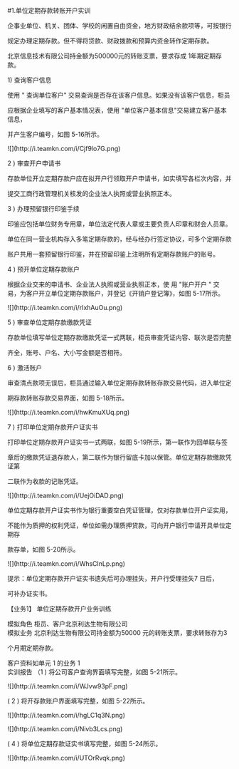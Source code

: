 #1.单位定期存款转账开户实训
<p>企事业单位、机关、团体、学校的闲置自由资金，地方财政结余款项等，可按银行 </p>
    <p>规定办理定期存款。但不得将贷款、财政拨款和预算内资金转作定期存款。 </p>
    <p>北京信息技术有限公司持金额为500000元的转账支票，要求存成 1年期定期存款。 </p>
    <p> 1) 查询客户信息 </p>
    <p> 使用 &quot; 查询单位客户&quot; 交易查询是否存在该客户信息。如果没有该客户信息，柜员 </p>
    <p>应根据企业填写的客户基本情况表，使用 &quot;单位客户基本信息&quot;交易建立客户基本信息， </p>
    <p>并产生客户编号，如图 5-16所示。</p>
    <p>![](http://i.teamkn.com/i/Cjf9lo7G.png)</p>
    <p>2 ) 审查开户申请书 </p>
    <p> 存款单位开立定期存款户应在拟开户行领取开户申请书，如实填写各栏次内容，并 </p>
    <p>提交工商行政管理机关核发的企业法人执照或营业执照正本。 </p>
    <p>3 ) 办理预留银行印鉴手续 </p>
    <p> 印鉴应包括单位财务专用章，单位法定代表人章或主要负责人印章和财会人员章。 </p>
    <p> 单位在同一营业机构存入多笔定期存款的，经与经办行签定协议，可多个定期存款 </p>
    <p>账户共用一套预留银行印鉴，并在预留印鉴上注明所有定期存款账户的账号。 </p>
    <p>4 ) 预开单位定期存款账户 </p>
    <p> 根据企业交来的申请书、企业法人执照或营业执照正本，使 用 &quot;账户开户 &quot; 交易，为客户开立单位定期存款账户，并登记《开销户登记簿》，如图 5-17所示。</p>
    <p>![](http://i.teamkn.com/i/rIxhAuOu.png)</p>
    <p> 5 ) 审查单位定期存款缴款凭证 </p>
    <p> 存款单位填写单位定期存款缴款凭证一式两联，柜员审查凭证内容、联次是否完整 </p>
    <p>齐全，账号、户名、大小写金额是否相符。 </p>
    <p> 6 ) 激活账户 </p>
    <p> 审查清点款项无误后，柜员通过输入单位定期存款转账存款交易代码，进入单位定 </p>
    <p>期存款转账存款交易界面，如图 5-18所示。 </p>
    <p>![](http://i.teamkn.com/i/hwKmuXUq.png)</p>
    <p>7 ) 打印单位定期存款开户证实书 </p>
    <p> 打印单位定期存款开户证实书一式两联，如图 5-19所示，第一联作为回单联与签 </p>
    <p>章后的缴款凭证退存款人，第二联作为银行留底卡加以保管。单位定期存款缴款凭证第 </p>
    <p>二联作为收款的记账凭证。</p>
    <p>![](http://i.teamkn.com/i/UejOiDAD.png)</p>
    <p>单位定期存款开户证实书作为银行重要空白凭证管理，仅对存款单位开户证实用， </p>
    <p>不能作为质押的权利凭证，单位如需办理质押贷款，可向开户银行申请开具单位定期存 </p>
    <p>款存单，如图 5-20所示。</p>
    <p>![](http://i.teamkn.com/i/WhsCInLp.png)</p>
    <p> 提示：单位定期存款开户证实书遗失后可办理挂失，开户行受理挂失7  日后， </p>
    <p>可补办证实书。</p>
    <p>【业务1】  单位定期存款开户业务训练 </p>
    <p>模拟角色 柜员、客户北京利达生物有限公司 <br />
      模拟业务 北京利达生物有限公司持金额为50000 元的转账支票，要求转账存为3 </p>
    <p> 个月期定期存款。 </p>
    <p>客户资料如单元 1 的业务 1 <br />
      实训报告 （1 ) 将公司客户查询界面填写完整，如图 5-21所示。 </p>
    <p>![](http://i.teamkn.com/i/WJvw93pF.png)</p>
    <p> ( 2  ) 将开存款账户界面填写完整，如图 5-22所示。 </p>
    <p>![](http://i.teamkn.com/i/hgLC1q3N.png)</p>
    <p>![](http://i.teamkn.com/i/Nivb3Lcs.png)</p>
    <p> ( 4 ) 将单位定期存款证实书填写完整，如图 5-24所示。</p>
    <p>![](http://i.teamkn.com/i/UTOrRvqk.png)</p>